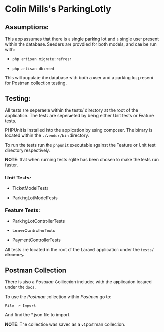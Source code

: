 
# Colin Mills's ParkingLotly

## Assumptions:

This app assumes that there is a single parking lot and a single user present within the database. Seeders are provdied for both models, and can be run with:

* `php artisan migrate:refresh`

* `php artisan db:seed`

This will populate the database with both a user and a parking lot present for Postman collection testing.


## Testing:

All tests are seperaete within the tests/ directory at the root of the application. The tests are seperaeted by being either Unit tests or Feature tests.

PHPUnit is installed into the application by using composer. The binary is located within the `./vendor/bin` directory. 

To run the tests run the `phpunit` executable against the Feature or Unit test directory respectively.


**NOTE**: that when running tests sqlite has been chosen to make the tests run faster.

### Unit Tests:

* TicketModelTests

* ParkingLotModelTests

### Feature Tests:

* ParkingLotControllerTests

* LeaveControllerTests

* PaymentControllerTests

All tests are located in the root of the Laravel application under the `tests/` directory.

## Postman Collection

There is also a *Postman* Colllection included with the application located under the `docs`.

To use the *Postman* collection within *Postman* go to:

`File -> Import`

And find the *.json file to import. 

**NOTE**:  The collection was saved as a `v1`postman collection.
